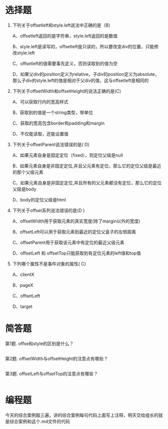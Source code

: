 # 选择题

1. 下列关于offsetleft和style.left说法中正确的是（B）

   A、offsetleft返回的是字符串，style.left返回的是数值

   B、style.left是读写的，offsetleft是只读的，所以要改变div的位置，只能修改style.left

   C、offsetleft的值需要事先定义，否则读取到的值为空

   D、如果父div的position定义为relative，子div的position定义为absolute，那么子div的style.left的值是相对于父div的值，这与offsetleft是相同的

2. 下列关于offsetWidth和offsetHeight的说法正确的是(C)

   A、可以获取行内的宽高样式  

   B、获取到的值是一个string类型，带单位 

   C、获取的宽高包含border和padding和margin  

   D、不仅能读取，还能设置值

3. 下列关于offsetParent说法错误的是( D)

   A、如果元素自身是固定定位（fixed），则定位父级是null

   B、如果元素自身是非固定定位,并且父元素有定位，那么它的定位父级是最近的那个父级元素

   C、如果元素自身是非固定定位,并且所有的父元素都没有定位，那么它的定位父级是body

   D、body的定位父级是html

4. 下列关于offset系列说法错误的是(D )

   A、offsetWidth用于获取元素的真实宽度(除了margin以外的宽度)

   B、offsetLeft可以用于获取元素到最近的定位父盒子的左侧距离

   C、offsetParent用于获取该元素中有定位的最近父级元素

   D、offsetLeft 和 offsetTop只能获取到有定位元素的left值和top值

5. 下列哪个属性不是事件对象的属性( C)

   A、clientX

   B、pageX

   C、offsetLeft

   D、target


# 简答题

第1题. offse和style的区别是什么？
```js

```
第2题. offsetWidth与offsetHeight的注意点有哪些？
```js

```
第3题. offsetLeft与offsetTop的注意点有哪些？

```js

```

# 编程题

 今天的综合案例敲三遍，讲的综合案例每句代码上面写上注释，明天交给组长的就是综合案例和这个.md文件的代码

